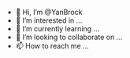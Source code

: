 - 👋 Hi, I’m @YanBrock
- 👀 I’m interested in ...
- 🌱 I’m currently learning ...
- 💞️ I’m looking to collaborate on ...
- 📫 How to reach me ...

<!---
YanBrock/YanBrock is a ✨ special ✨ repository because its `README.md` (this file) appears on your GitHub profile.
You can click the Preview link to take a look at your changes.
--->
